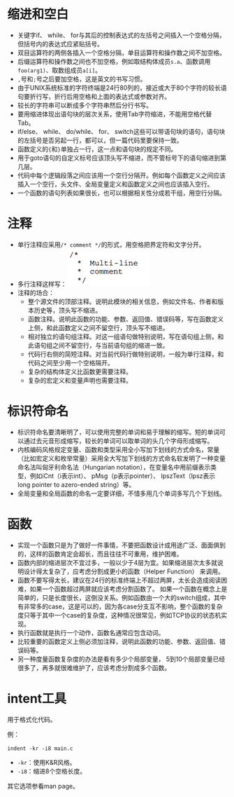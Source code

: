 # 缩进和空白

* 关键字if、 while、 for与其后的控制表达式的左括号之间插入一个空格分隔，但括号内的表达式应紧贴括号。
* 双目运算符的两侧各插入一个空格分隔，单目运算符和操作数之间不加空格。
* 后缀运算符和操作数之间也不加空格，例如取结构体成员`s.a`、函数调用`foo(arg1)`、取数组成员`a[i]`。
* `,`号和`;`号之后要加空格，这是英文的书写习惯。
* 由于UNIX系统标准的字符终端是24行80列的，接近或大于80个字符的较长语句要折行写，折行后用空格和上面的表达式或参数对齐。
* 较长的字符串可以断成多个字符串然后分行书写。
* 要用缩进体现出语句块的层次关系，使用Tab字符缩进，不能用空格代替Tab。
* if/else、 while、 do/while、 for、 switch这些可以带语句块的语句，语句块的左括号是否另起一行，都可以，但一篇代码里要保持一致。
* 函数定义的`{`和`}`单独占一行，这一点和语句块的规定不同。
* 用于goto语句的自定义标号应该顶头写不缩进，而不管标号下的语句缩进到第几层。
* 代码中每个逻辑段落之间应该用一个空行分隔开。例如每个函数定义之间应该插入一个空行，头文件、全局变量定义和函数定义之间也应该插入空行。
* 一个函数的语句列表如果很长，也可以根据相关性分成若干组，用空行分隔。

# 注释

* 单行注释应采用`/* comment */`的形式，用空格把界定符和文字分开。
* 多行注释这样写：![](res/1.png)
* 注释的场合：
  * 整个源文件的顶部注释。说明此模块的相关信息，例如文件名、作者和版本历史等，顶头写不缩进。
  * 函数注释。说明此函数的功能、参数、返回值、错误码等，写在函数定义上侧，和此函数定义之间不留空行，顶头写不缩进。
  * 相对独立的语句组注释。对这一组语句做特别说明，写在语句组上侧，和此语句组之间不留空行，与当前语句组的缩进一致。
  * 代码行右侧的简短注释。对当前代码行做特别说明，一般为单行注释，和代码之间至少用一个空格隔开。
  * 复杂的结构体定义比函数更需要注释。
  * 复杂的宏定义和变量声明也需要注释。

# 标识符命名

* 标识符命名要清晰明了，可以使用完整的单词和易于理解的缩写。短的单词可以通过去元音形成缩写，较长的单词可以取单词的头几个字母形成缩写。
* 内核编码风格规定变量、函数和类型采用全小写加下划线的方式命名，常量（比如宏定义和枚举常量）采用全大写加下划线的方式命名软发明了一种变量命名法叫匈牙利命名法（Hungarian notation），在变量名中用前缀表示类型，例如iCnt（i表示int）、 pMsg（p表示pointer）、 lpszText（lpsz表示long pointer to azero-ended string）等。
* 全局变量和全局函数的命名一定要详细，不惜多用几个单词多写几个下划线。

# 函数

* 实现一个函数只是为了做好一件事情，不要把函数设计成用途广泛、面面俱到的，这样的函数肯定会超长，而且往往不可重用，维护困难。
* 函数内部的缩进层次不宜过多，一般以少于4层为宜。如果缩进层次太多就说明设计得太复杂了，应考虑分割成更小的函数（Helper Function） 来调用。
* 函数不要写得太长，建议在24行的标准终端上不超过两屏，太长会造成阅读困难，如果一个函数超过两屏就应该考虑分割函数了。 如果一个函数在概念上是简单的，只是长度很长，这倒没关系。例如函数由一个大的switch组成，其中有非常多的case，这是可以的，因为各case分支互不影响，整个函数的复杂度只等于其中一个case的复杂度，这种情况很常见，例如TCP协议的状态机实现。
* 执行函数就是执行一个动作，函数名通常应包含动词。
* 比较重要的函数定义上侧必须加注释，说明此函数的功能、参数、返回值、错误码等。
* 另一种度量函数复杂度的办法是看有多少个局部变量， 5到10个局部变量已经很多了，再多就很难维护了，应该考虑分割成多个函数。

# intent工具

用于格式化代码。

例：
```shell
indent -kr -i8 main.c
```

* `-kr`：使用K&R风格。
* `-i8`：缩进8个空格长度。

其它选项参看man page。
